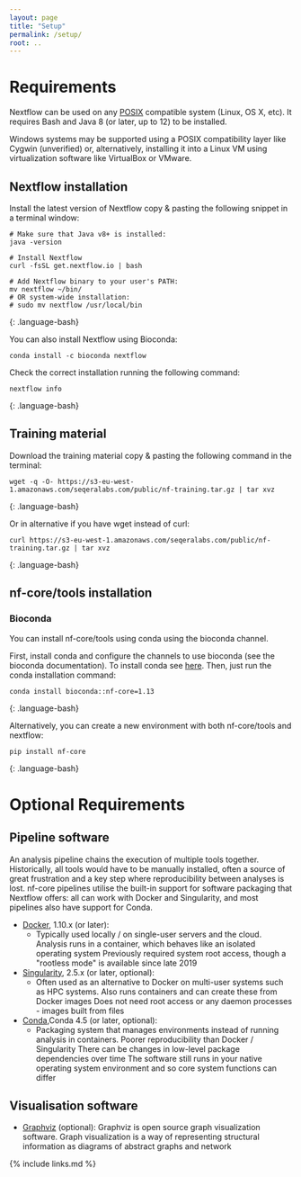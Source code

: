 ```yaml
---
layout: page
title: "Setup"
permalink: /setup/
root: ..
---
```


# Requirements

Nextflow can be used on any [POSIX](https://en.wikipedia.org/wiki/POSIX) compatible system (Linux, OS X, etc). It requires Bash and Java 8 (or later, up to 12) to be installed.

Windows systems may be supported using a POSIX compatibility layer like Cygwin (unverified) or, alternatively, installing it into a Linux VM using virtualization software like VirtualBox or VMware.



## Nextflow installation

Install the latest version of Nextflow copy & pasting the following snippet in a terminal window:

~~~
# Make sure that Java v8+ is installed:
java -version

# Install Nextflow
curl -fsSL get.nextflow.io | bash

# Add Nextflow binary to your user's PATH:
mv nextflow ~/bin/
# OR system-wide installation:
# sudo mv nextflow /usr/local/bin
~~~
{: .language-bash}


You can also install Nextflow using Bioconda:

~~~
conda install -c bioconda nextflow
~~~

Check the correct installation running the following command:

~~~
nextflow info
~~~
{: .language-bash}

## Training material

Download the training material copy & pasting the following command in the terminal:

~~~
wget -q -O- https://s3-eu-west-1.amazonaws.com/seqeralabs.com/public/nf-training.tar.gz | tar xvz
~~~
{: .language-bash}


Or in alternative if you have wget instead of curl:
~~~
curl https://s3-eu-west-1.amazonaws.com/seqeralabs.com/public/nf-training.tar.gz | tar xvz
~~~
{: .language-bash}


## nf-core/tools installation

### Bioconda

You can install nf-core/tools using conda using the bioconda channel.


First, install conda and configure the channels to use bioconda (see the bioconda documentation).
To install conda see [here](https://carpentries-incubator.github.io/introduction-to-conda-for-data-scientists/setup/).
Then, just run the conda installation command:

~~~
conda install bioconda::nf-core=1.13
~~~
{: .language-bash}

Alternatively, you can create a new environment with both nf-core/tools and nextflow:

~~~
pip install nf-core
~~~
{: .language-bash}


# Optional Requirements

## Pipeline software

An analysis pipeline chains the execution of multiple tools together. Historically, all tools would have to be manually installed, often a source of great frustration and a key step where reproducibility between analyses is lost. nf-core pipelines utilise the built-in support for software packaging that Nextflow offers: all can work with Docker and Singularity, and most pipelines also have support for Conda.

* [Docker](https://docs.docker.com/install/), 1.10.x (or later):  
  * Typically used locally / on single-user servers and the cloud.
Analysis runs in a container, which behaves like an isolated operating system
Previously required system root access, though a "rootless mode" is available since late 2019
* [Singularity](https://www.sylabs.io/), 2.5.x (or later, optional):
  * Often used as an alternative to Docker on multi-user systems such as HPC systems.
Also runs containers and can create these from Docker images
Does not need root access or any daemon processes - images built from files
* [Conda](https://conda.io/),Conda 4.5 (or later, optional):
  * Packaging system that manages environments instead of running analysis in containers.
Poorer reproducibility than Docker / Singularity
There can be changes in low-level package dependencies over time
The software still runs in your native operating system environment and so core system functions can differ

## Visualisation software

* [Graphviz](http://www.graphviz.org/) (optional): Graphviz is open source graph visualization software. Graph visualization is a way of representing structural information as diagrams of abstract graphs and network


{% include links.md %}
